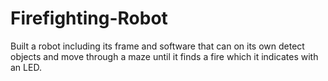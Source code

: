 # Firefighting-Robot
Built a robot including its frame and software that can on its own detect objects and move through a maze until it finds a fire which it indicates with an LED.
